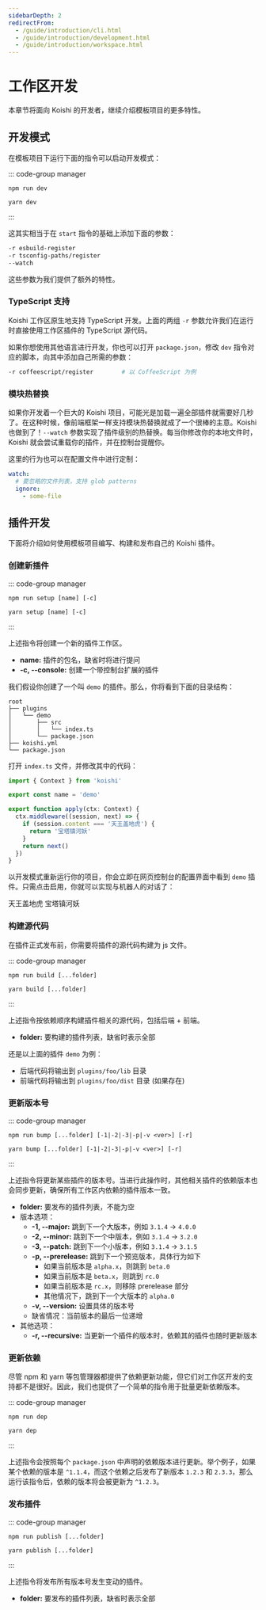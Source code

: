 ```yaml
---
sidebarDepth: 2
redirectFrom:
  - /guide/introduction/cli.html
  - /guide/introduction/development.html
  - /guide/introduction/workspace.html
---
```


# 工作区开发

本章节将面向 Koishi 的开发者，继续介绍模板项目的更多特性。

## 开发模式

在模板项目下运行下面的指令可以启动开发模式：

::: code-group manager
```npm
npm run dev
```
```yarn
yarn dev
```
:::

这其实相当于在 `start` 指令的基础上添加下面的参数：

```sh
-r esbuild-register
-r tsconfig-paths/register
--watch
```

这些参数为我们提供了额外的特性。

### TypeScript 支持

Koishi 工作区原生地支持 TypeScript 开发。上面的两组 `-r` 参数允许我们在运行时直接使用工作区插件的 TypeScript 源代码。

如果你想使用其他语言进行开发，你也可以打开 `package.json`，修改 `dev` 指令对应的脚本，向其中添加自己所需的参数：

```sh
-r coffeescript/register        # 以 CoffeeScript 为例
```

### 模块热替换

如果你开发着一个巨大的 Koishi 项目，可能光是加载一遍全部插件就需要好几秒了。在这种时候，像前端框架一样支持模块热替换就成了一个很棒的主意。Koishi 也做到了！`--watch` 参数实现了插件级别的热替换。每当你修改你的本地文件时，Koishi 就会尝试重载你的插件，并在控制台提醒你。

这里的行为也可以在配置文件中进行定制：

```yaml title=koishi.yml
watch:
  # 要忽略的文件列表，支持 glob patterns
  ignore:
    - some-file
```

<!-- 此外，这个指令还支持一些额外的配置项：

- **--log-level:** 控制输出等级
- **--log-time:** 在日志中显示时间
- **--debug:** 最高等级输出的命名空间

与输出日志相关的选项请参见 [输出与日志](../service/logger.md) 一章。 -->

## 插件开发

下面将介绍如何使用模板项目编写、构建和发布自己的 Koishi 插件。

### 创建新插件

::: code-group manager
```npm
npm run setup [name] [-c]
```
```yarn
yarn setup [name] [-c]
```
:::

上述指令将创建一个新的插件工作区。

- **name:** 插件的包名，缺省时将进行提问
- **-c, --console:** 创建一个带控制台扩展的插件

我们假设你创建了一个叫 `demo` 的插件。那么，你将看到下面的目录结构：

```
root
├── plugins
│   └── demo
│       ├── src
│       │   └── index.ts
│       └── package.json
├── koishi.yml
└── package.json
```

打开 `index.ts` 文件，并修改其中的代码：

```ts no-extra-header
import { Context } from 'koishi'

export const name = 'demo'

export function apply(ctx: Context) {
  ctx.middleware((session, next) => {
    if (session.content === '天王盖地虎') {
      return '宝塔镇河妖'
    }
    return next()
  })
}
```

以开发模式重新运行你的项目，你会立即在网页控制台的配置界面中看到 `demo` 插件。只需点击启用，你就可以实现与机器人的对话了：

<panel-view title="聊天记录">
<chat-message nickname="Alice" color="#cc0066">天王盖地虎</chat-message>
<chat-message nickname="Koishi" avatar="/koishi.png">宝塔镇河妖</chat-message>
</panel-view>

### 构建源代码

在插件正式发布前，你需要将插件的源代码构建为 js 文件。

::: code-group manager
```npm
npm run build [...folder]
```
```yarn
yarn build [...folder]
```
:::

上述指令按依赖顺序构建插件相关的源代码，包括后端 + 前端。

- **folder:** 要构建的插件列表，缺省时表示全部

还是以上面的插件 `demo` 为例：

- 后端代码将输出到 `plugins/foo/lib` 目录
- 前端代码将输出到 `plugins/foo/dist` 目录 (如果存在)

### 更新版本号

::: code-group manager
```npm
npm run bump [...folder] [-1|-2|-3|-p|-v <ver>] [-r]
```
```yarn
yarn bump [...folder] [-1|-2|-3|-p|-v <ver>] [-r]
```
:::

上述指令将更新某些插件的版本号。当进行此操作时，其他相关插件的依赖版本也会同步更新，确保所有工作区内依赖的插件版本一致。

- **folder:** 要发布的插件列表，不能为空
- 版本选项：
  - **-1, --major:** 跳到下一个大版本，例如 `3.1.4` -> `4.0.0`
  - **-2, --minor:** 跳到下一个中版本，例如 `3.1.4` -> `3.2.0`
  - **-3, --patch:** 跳到下一个小版本，例如 `3.1.4` -> `3.1.5`
  - **-p, --prerelease:** 跳到下一个预览版本，具体行为如下
    - 如果当前版本是 `alpha.x`，则跳到 `beta.0`
    - 如果当前版本是 `beta.x`，则跳到 `rc.0`
    - 如果当前版本是 `rc.x`，则移除 prerelease 部分
    - 其他情况下，跳到下一个大版本的 `alpha.0`
  - **-v, --version:** 设置具体的版本号
  - 缺省情况：当前版本的最后一位递增
- 其他选项：
  - **-r, --recursive:** 当更新一个插件的版本时，依赖其的插件也随时更新版本
  <!-- - -s, --sync: 与云端进行同步，基于 npm 上的最新版本而非本地版本更新 -->

### 更新依赖

尽管 npm 和 yarn 等包管理器都提供了依赖更新功能，但它们对工作区开发的支持都不是很好。因此，我们也提供了一个简单的指令用于批量更新依赖版本。

::: code-group manager
```npm
npm run dep
```
```yarn
yarn dep
```
:::

上述指令会按照每个 `package.json` 中声明的依赖版本进行更新。举个例子，如果某个依赖的版本是 `^1.1.4`，而这个依赖之后发布了新版本 `1.2.3` 和 `2.3.3`，那么运行该指令后，依赖的版本将会被更新为 `^1.2.3`。

### 发布插件

::: code-group manager
```npm
npm run publish [...folder]
```
```yarn
yarn publish [...folder]
```
:::

上述指令将发布所有版本号发生变动的插件。

- **folder:** 要发布的插件列表，缺省时表示全部
